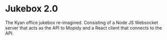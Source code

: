# Jukebox 2.0

The Kyan office jukebox re-imagined. Consisting of a Node JS Websocket server that acts as the API to Mopidy and a React client that connects to the API.
